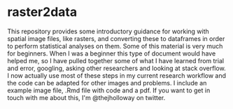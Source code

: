 # raster2data
This repository provides some introductory guidance for working with spatial image files, like rasters, and converting these to dataframes in order to perform statistical analyses on them. 
Some of this material is very much for beginners. When I was a beginner this type of document would have helped me, so I have pulled together some of what I have learned from trial and error, googling, asking other researchers and looking at stack overflow.
I now actually use most of these steps in my current research workflow and the code can be adapted for other images and problems.
I include an example image file, .Rmd file with code and a pdf.
If you want to get in touch with me about this, I'm @thejholloway on twitter. 
